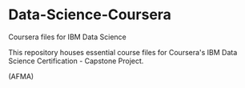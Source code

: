 # Data-Science-Coursera
Coursera files for IBM Data Science 

This repository houses essential course files for Coursera's IBM Data Science Certification - Capstone Project. 

(AFMA)
